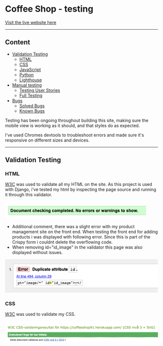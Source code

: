 # Coffee Shop - testing

[Visit the live website here](https://coffeeshop91.herokuapp.com/)

---

## Content

* [Validation Testing](#validation-testing)
    * [HTML](#html)
    * [CSS](#css)
    * [JavaScript](#javascript)
    * [Python](#python)
    * [Lighthouse](#lighthouse)
* [Manual testing](#manual-testing)
    * [Testing User Stories](#testing-user-stories)
    * [Full Testing](#full-testing)
* [Bugs](#bugs)
    * [Solved Bugs](#solved-bugs)
    * [Known Bugs](#known-bugs)

Testing has been ongoing throughout building this site, making sure the mobile view is working as it should, and that styles do as expected. 

I've used Chromes devtools to troubleshoot errors and made sure it's responsive on different sizes and devices. 

---

## Validation Testing 

### HTML

[W3C](https://validator.w3.org/) was used to validate all my HTML on the site. As this project is used with Django, i've tested my html  by inspecting the page source and running it through this validator.

![html](assets/testing/validation/htmlvalidator.png)

- Additional comment, there was a slight error with my product management site on the front end. When testing the front end for adding products i was displayed with following error. Since this is part of the Crispy form i couldnt delete the overflowing code. 
- When removing id="id_image" in the validator this page was also displayed without issues.

![HTML Error](assets/testing/validation/htmlerror.png)


### CSS

[W3C](https://jigsaw.w3.org/css-validator/) was used to validate my CSS.

![css](assets/testing/validation/cssvalidator.png)